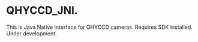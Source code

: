 # QHYCCD_JNI.
This is Java Native Interface for QHYCCD cameras. Requires SDK installed. Under development.
